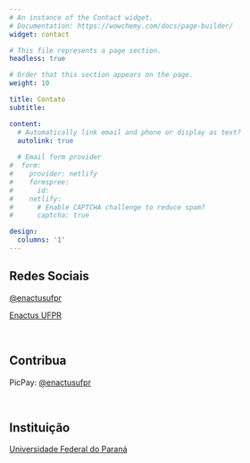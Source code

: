 ```yaml
---
# An instance of the Contact widget.
# Documentation: https://wowchemy.com/docs/page-builder/
widget: contact

# This file represents a page section.
headless: true

# Order that this section appears on the page.
weight: 10

title: Contato
subtitle:

content:
  # Automatically link email and phone or display as text?
  autolink: true
  
  # Email form provider
#  form:
#    provider: netlify
#    formspree:
#      id:
#    netlify:
#      # Enable CAPTCHA challenge to reduce spam?
#      captcha: true

design:
  columns: '1'
---
```


## Redes Sociais

<i class="fab fa-instagram" ></i> [@enactusufpr](https://www.instagram.com/enactusufpr/)

<i class="fab fa-facebook" ></i> [Enactus UFPR](https://www.facebook.com/ufprenactus)

<br>

## Contribua

<i class="fas fa-hand-holding-usd"></i> PicPay: [@enactusufpr](https://picpay.me/enactusufpr)

<br>

## Instituição
<i class="fas fa-university"></i> [Universidade Federal do Paraná](https://www.ufpr.br/portalufpr/)

<br>



